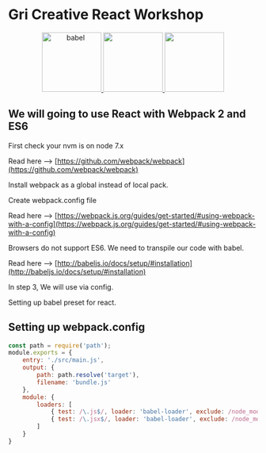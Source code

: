 # Gri Creative React Workshop

<p align="center">
  <a href="https://github.com/babel/babel">
    <img alt="babel" src="https://raw.githubusercontent.com/babel/logo/master/babel.png" width="120">
  </a>
  <a href="https://github.com/webpack/webpack">
      <img width="120" src="https://webpack.js.org/assets/icon-square-big.svg">
  </a>
  <a href="https://github.com/facebook/react">
      <img width="120" src="https://facebook.github.io/react/img/logo.svg">
  </a>
</p>



## We will going to use React with Webpack 2 and ES6

First check your nvm is on node 7.x

Read here --> [https://github.com/webpack/webpack](https://github.com/webpack/webpack)

Install webpack as a global instead of local pack.

Create webpack.config file

Read here --> [https://webpack.js.org/guides/get-started/#using-webpack-with-a-config](https://webpack.js.org/guides/get-started/#using-webpack-with-a-config)

Browsers do not support ES6. We need to transpile our code with babel.

Read here --> [http://babeljs.io/docs/setup/#installation](http://babeljs.io/docs/setup/#installation)

In step 3, We will use via config.

Setting up babel preset for react.

## Setting up webpack.config

```javascript
const path = require('path');
module.exports = {
    entry: './src/main.js',
    output: {
        path: path.resolve('target'),
        filename: 'bundle.js'
    },
    module: {
        loaders: [
            { test: /\.js$/, loader: 'babel-loader', exclude: /node_modules/ },
            { test: /\.jsx$/, loader: 'babel-loader', exclude: /node_modules/ }
        ]
    }
}
```
